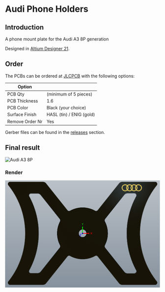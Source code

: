 # Audi Phone Holders

## Introduction
A phone mount plate for the Audi A3 8P generation

Designed in [Altium Designer 21](https://www.altium.com/altium-designer/).

## Order
The PCBs can be ordered at [JLCPCB](https://jlcpcb.com/) with the following options:

| Option           |                          |
| ---------------- | ------------------------ |
| PCB Qty          | (minimum of 5 pieces)    |
| PCB Thickness    | 1.6                      |
| PCB Color        | Black (your choice)      |
| Surface Finish   | HASL (tin) / ENIG (gold) |
| Remove Order Nr  | Yes                      |

Gerber files can be found in the [releases](https://github.com/FPSUsername/Audi_Phone_Mounts/releases) section.

## Final result
![Audi A3 8P](Images/Audi_A3_8P.jpg)
### Render
![Audi A3 8P Render](Images/Audi_A3_8P_Render.png)